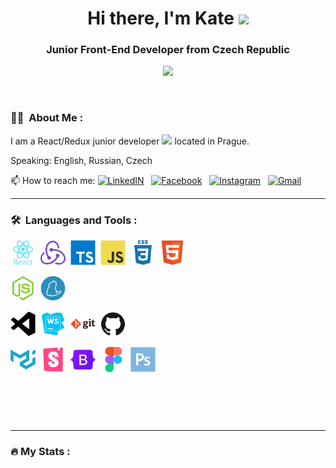 
<h1 align="center">Hi there, I'm Kate 
<img src="https://github.com/blackcater/blackcater/raw/main/images/Hi.gif" height="32"/></h1>
<h3 align="center">Junior Front-End Developer from Czech Republic</h3>


<p align="center"><img src="http://cconlinejournal.org/brown_mehler/gifs/girlTyping.gif" width="150"/> </p>

<p align="center"><img src="https://komarev.com/ghpvc/?username=katerinamiku&style=flat-square&color=blue" alt=""/></p>


### :woman_technologist: &nbsp;About Me :

I am a React/Redux junior developer <img src="https://media.giphy.com/media/WUlplcMpOCEmTGBtBW/giphy.gif" width="30"> located in Prague.
<p>Speaking: English, Russian, Czech</p>

📫 How to reach me: 
 <a href="https://www.linkedin.com/in/kate-karpovich-49a57750/"><img width="25px" alt="LinkedIN" title="LinkedIN" src="https://upload.wikimedia.org/wikipedia/commons/thumb/c/c9/Linkedin.svg/1024px-Linkedin.svg.png?20120426133134"></a>
&nbsp;
  <a href="https://www.facebook.com/katerina.beregeiko"><img width="26px" alt="Facebook" title="Facebook" src="https://upload.wikimedia.org/wikipedia/commons/thumb/1/1b/Facebook_icon.svg/1200px-Facebook_icon.svg.png"></a>
&nbsp;
  <a href="https://www.instagram.com/katerinamiku"><img  width="26px" alt="Instagram" title="Instagram" src="https://upload.wikimedia.org/wikipedia/commons/thumb/9/96/Instagram.svg/1200px-Instagram.svg.png"></a>
&nbsp;
  <a href="mailto:karpovichkate.dev@gmail.com"><img width="30px" alt="Gmail" title="Gmail" src="https://upload.wikimedia.org/wikipedia/commons/thumb/7/7e/Gmail_icon_%282020%29.svg/2560px-Gmail_icon_%282020%29.svg.png"></a>

---

### 🛠 &nbsp;Languages and Tools :

<p>
<img src="https://github.com/devicons/devicon/blob/master/icons/react/react-original-wordmark.svg" title="React" alt="React" width="40" height="40"/>&nbsp;
<img src="https://github.com/devicons/devicon/blob/master/icons/redux/redux-original.svg" title="Redux" alt="Redux" width="40" height="40"/>&nbsp;
<img src="https://github.com/devicons/devicon/blob/master/icons/typescript/typescript-original.svg" title="typescript" alt="TS" width="40" height="40"/>&nbsp;
<img src="https://github.com/devicons/devicon/blob/master/icons/javascript/javascript-original.svg" title="JavaScript" alt="JavaScript" width="40" height="40"/>&nbsp;
<img src="https://github.com/devicons/devicon/blob/master/icons/css3/css3-plain-wordmark.svg"  title="CSS3" alt="CSS" width="40" height="40"/>&nbsp;
<img src="https://github.com/devicons/devicon/blob/master/icons/html5/html5-original.svg" title="HTML5" alt="HTML" width="40" height="40"/>&nbsp;

<img src="https://github.com/devicons/devicon/blob/master/icons/nodejs/nodejs-plain.svg"  title="NodeJS" alt="nodejs" width="40" height="40"/>&nbsp;
<img src="https://github.com/devicons/devicon/blob/master/icons/yarn/yarn-original.svg"  title="Yarn" alt="yarn" width="40" height="40"/>&nbsp;

<img src="https://github.com/devicons/devicon/blob/master/icons/vscode/vscode-plain.svg"  title="VSCode" alt="VScode" width="40" height="40"/>&nbsp;
<img src="https://github.com/devicons/devicon/blob/master/icons/webstorm/webstorm-plain.svg"  title="WebStorm" alt="Webstorm" width="40" height="40"/>&nbsp;
<img src="https://github.com/devicons/devicon/blob/master/icons/git/git-original-wordmark.svg" title="Git" alt="Git" width="40" height="40"/>&nbsp;
<img src="https://github.com/devicons/devicon/blob/master/icons/github/github-original.svg" title="GitHub" alt="GitHub" width="40" height="40"/>&nbsp;

<img src="https://github.com/devicons/devicon/blob/master/icons/materialui/materialui-plain.svg" title="MaterialUI" alt="MaterialUI" width="40" height="40"/>&nbsp;
<img src="https://github.com/devicons/devicon/blob/master/icons/storybook/storybook-original.svg" title="Storybook" alt="Storybook" width="40" height="40"/>&nbsp;
<img src="https://github.com/devicons/devicon/blob/master/icons/bootstrap/bootstrap-original.svg" title="Bootstrap" alt="Bootsrap" width="40" height="40"/>&nbsp;
<img src="https://github.com/devicons/devicon/blob/master/icons/figma/figma-original.svg" title="Figma" alt="Figma" width="40" height="40"/>&nbsp;
<img src="https://github.com/devicons/devicon/blob/master/icons/photoshop/photoshop-plain.svg" title="Photoshop" alt="Photoshop" width="40" height="40"/>&nbsp;
</p>

### &nbsp;
<p>
  <img align="center" src="https://github-readme-stats.vercel.app/api/top-langs?username=katerinamiku&show_icons=true&locale=en&layout=compact" alt="" />
</p>

---
### :fire: My Stats :
<p><img align="left" src="https://github-readme-streak-stats.herokuapp.com/?user=katerinamiku&" alt="" /></p>

